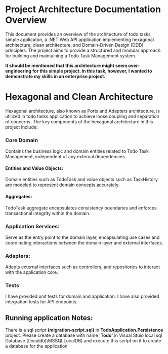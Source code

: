 # Project Architecture Documentation Overview
This document provides an overview of the architecture of todo tasks simple applicaton, a .NET Web API application implementing hexagonal architecture, clean architecture, and Domain-Driven Design (DDD) principles. The project aims to provide a structured and modular approach for building and maintaining a Todo Task Management system.

**It should be mentioned that this architecture might seem over-engineering for this simple project. In this task, however, I wanted to demonstrate my skills in an enterprise project.**

# Hexagonal and Clean Architecture
Hexagonal architecture, also known as Ports and Adapters architecture, is utilized in todo tasks application to achieve loose coupling and separation of concerns. The key components of the hexagonal architecture in this project include:

### Core Domain
Contains the business logic and domain entities related to Todo Task Management, independent of any external dependencies.

#### Entities and Value Objects: 
Domain entities such as TodoTask and value objects such as TaskHistory are modeled to represent domain concepts accurately.

#### Aggregates: 
TodoTask aggregate encapsulates consistency boundaries and enforces transactional integrity within the domain.

### Application Services: 
Serve as the entry point to the domain layer, encapsulating use cases and coordinating interactions between the domain layer and external interfaces.

### Adapters:
Adapts external interfaces such as controllers, and repositories to interact with the application core. 

### Tests
I have provided unit tests for domain and application. I have also provided integration tests for API endpoints.

## Running application Notes:
There is a sql script **(migration-script.sql)** in **TodoApplication.Persistence** project. Please create a database with name **'Todo'** in Visual Stuio local sql Database ((localdb)\MSSQLLocalDB) and execute this script on it to create a database for the application
